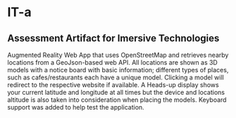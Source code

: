 # IT-a
## Assessment Artifact for Imersive Technologies
  
Augmented Reality Web App that uses OpenStreetMap and retrieves nearby locations from a GeoJson-based web API. 
All locations are shown as 3D models with a notice board with basic information; different types of places, such as cafes/restaurants each have a unique model. Clicking a model will redirect to the respective website if available. 
A Heads-up display shows your current latitude and longitude at all times but the device and locations altitude is also taken into consideration when placing the models. 
Keyboard support was added to help test the application.
